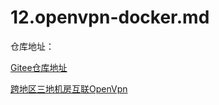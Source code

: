 # 12.openvpn-docker.md


仓库地址：

[Gitee仓库地址](https://gitee.com/k8s-devops/openvpn-docker.git)


[跨地区三地机房互联OpenVpn](https://www.putianhui.cn/posts/67d4037860f7/)
